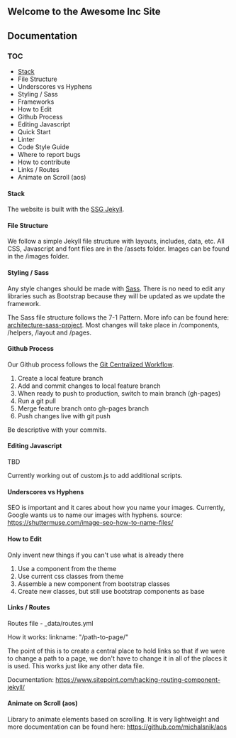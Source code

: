## Welcome to the Awesome Inc Site

## Documentation

### TOC

 - [Stack]("#stack")
 - File Structure
 - Underscores vs Hyphens
 - Styling / Sass
 - Frameworks
 - How to Edit
 - Github Process
 - Editing Javascript
 - Quick Start
 - Linter
 - Code Style Guide
 - Where to report bugs
 - How to contribute
 - Links / Routes
 - Animate on Scroll (aos)


#### Stack

The website is built with the [SSG Jekyll](https://jekyllrb.com/).

#### File Structure

We follow a simple Jekyll file structure with layouts, includes, data, etc. All CSS, Javascript and font files are in the /assets folder. Images can be found in the /images folder.

#### Styling / Sass

Any style changes should be made with [Sass](https://sass-lang.com/).  There is no need to edit any libraries such as Bootstrap because they will be updated as we update the framework.

The Sass file structure follows the 7-1 Pattern. More info can be found here: [architecture-sass-project](https://www.sitepoint.com/architecture-sass-project/). Most changes will take place in /components, /helpers, /layout and /pages. 

#### Github Process

Our Github process follows the [Git Centralized Workflow](https://www.atlassian.com/git/tutorials/comparing-workflows#centralized-workflow).

1. Create a local feature branch
2. Add and commit changes to local feature branch
3. When ready to push to production, switch to main branch (gh-pages)
4. Run a git pull
5. Merge feature branch onto gh-pages branch
6. Push changes live with git push

Be descriptive with your commits. 

#### Editing Javascript

TBD

Currently working out of custom.js to add additional scripts.

#### Underscores vs Hyphens

SEO is important and it cares about how you name your images. Currently, Google wants us to name our images with hyphens.
source: https://shuttermuse.com/image-seo-how-to-name-files/

#### How to Edit

Only invent new things if you can't use what is already there

1. Use a component from the theme
2. Use current css classes from theme
3. Assemble a new component from bootstrap classes
4. Create new classes, but still use bootstrap components as base

#### Links / Routes

Routes file - _data/routes.yml

How it works:
linkname: "/path-to-page/"

The point of this is to create a central place to hold links so that if we were to change a path to a page, we don't have to change it in all of the places it is used. This works just like any other data file. 

Documentation: https://www.sitepoint.com/hacking-routing-component-jekyll/

#### Animate on Scroll (aos)

Library to animate elements based on scrolling. It is very lightweight and more documentation can be found here:
https://github.com/michalsnik/aos


